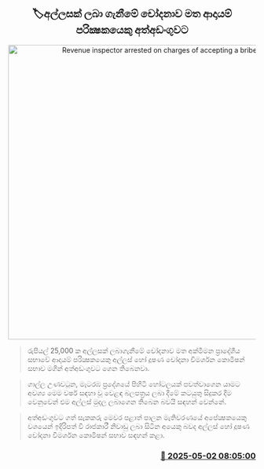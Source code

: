 <p align='center'><b><h2 align='center' title='Revenue inspector arrested on charges of accepting a bribe'>🏷අල්ලසක් ලබා ගැනීමේ චෝදනාව මත ආදායම් පරික්‍ෂකයෙකු අත්අඩංගුවට</h2></b></p>
<p align='center'><img src='https://helakuru.sgp1.cdn.digitaloceanspaces.com/esana/images/lib/arrested2[1].jpg' width='600' alt='Revenue inspector arrested on charges of accepting a bribe'></p>

> රුපියල් 25,000 ක අල්ලසක් ලබාගැනීමේ චෝදනාව මත අක්මීමන ප්‍රාදේශීය සභාවේ ආදායම් පරික්‍ෂකයෙකු අල්ලස් හෝ දූෂණ චෝදනා විමර්ශන කොමිෂන් සභාව මගින් අත්අඩංගුවට ගෙන තිබෙනවා.

> ගාල්ල උණවටුන, මැටරඹ ප්‍රදේශයේ පිහිටි හෝටලයක් පවත්වාගෙන යාමට අවශ්‍ය මෙම වර්ෂ සඳහා වූ වෙළඳ බලපත්‍රය ලබා දීමේ කටයුතු සිදුකර දීම වෙනුවෙන් එම අල්ලස් මුදල ලබාගෙන තිබෙන බවයි සඳහන් වෙන්නේ.

> අත්අඩංගුවට ගත් සැකකරු මෙවර පළාත් පාලන මැතිවරණයේ අපේක්‍ෂකයෙකු වශයෙන් ඉදිරිපත් වී රාජකාරී නිවාඩු ලබා සිටින අයෙකු බවද අල්ලස් හෝ දූෂණ චෝදනා විමර්ශන කොමිෂන් සභාව සඳහන් කළා. 



<h3 align='right'><a href='https://www.helakuru.lk/esana/p/109722/'>📅 2025-05-02 08:05:00</a></h3>

